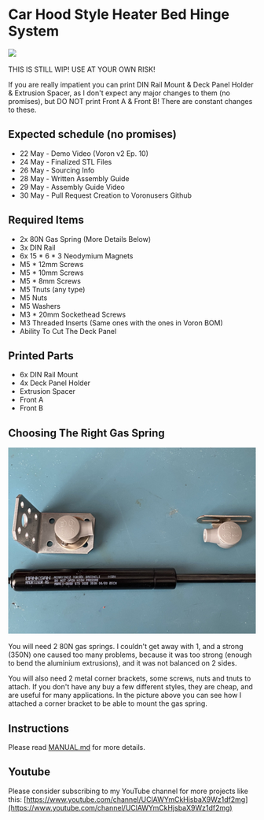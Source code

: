 ﻿# Car Hood Style Heater Bed Hinge System
![ ](./Pictures/result.jpg)

THIS IS STILL WIP! USE AT YOUR OWN RISK!

If you are really impatient you can print DIN Rail Mount & Deck Panel Holder & Extrusion Spacer, as I don't expect any major changes to them (no promises), but DO NOT print Front A & Front B! There are constant changes to these.

## Expected schedule (no promises)
- 22 May - Demo Video (Voron v2 Ep. 10)
- 24 May - Finalized STL Files
- 26 May - Sourcing Info
- 28 May - Written Assembly Guide
- 29 May - Assembly Guide Video
- 30 May - Pull Request Creation to Voronusers Github

## Required Items
 - 2x 80N Gas Spring (More Details Below)
 - 3x DIN Rail
 - 6x 15 * 6 * 3 Neodymium Magnets
 - M5 * 12mm Screws
 - M5 * 10mm Screws
 - M5 * 8mm Screws
 - M5 Tnuts (any type)
 - M5 Nuts
 - M5 Washers
 - M3 * 20mm Sockethead Screws
 - M3 Threaded Inserts (Same ones with the ones in Voron BOM)
 - Ability To Cut The Deck Panel

## Printed Parts
 - 6x DIN Rail Mount
 - 4x Deck Panel Holder
 - Extrusion Spacer
 - Front A
 - Front B
 ## Choosing The Right Gas Spring
![ ](./Pictures/piston.jpg)

You will need 2 80N gas springs. I couldn't get away with 1, and a strong (350N) one caused too many problems, because it was too strong (enough to bend the aluminium extrusions), and it was not balanced on 2 sides.

You will also need 2 metal corner brackets, some screws, nuts and tnuts to attach. If you don't have any buy a few different styles, they are cheap, and are useful for many applications. In the picture above you can see how I attached a corner bracket to be able to mount the gas spring.

## Instructions
Please read [MANUAL.md](./MANUAL.md) for more details.

## Youtube
Please consider subscribing to my YouTube channel for more projects like this:
[https://www.youtube.com/channel/UClAWYmCkHjsbaX9Wz1df2mg](https://www.youtube.com/channel/UClAWYmCkHjsbaX9Wz1df2mg)
